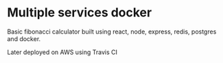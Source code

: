 # Multiple services docker

Basic fibonacci calculator built using react, node, express, redis, postgres and docker.


Later deployed on AWS using Travis CI